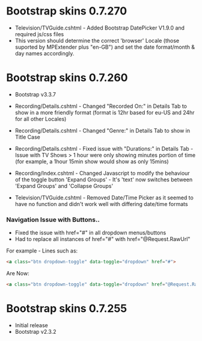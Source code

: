 # Bootstrap skins 0.7.270

* Television/TVGuide.cshtml - Added Bootstrap DatePicker V1.9.0 and required js/css files
* This version should determine the correct 'browser' Locale (those suported by MPExtender plus "en-GB") and set the date format/month & day names accordingly.

# Bootstrap skins 0.7.260

* Bootstrap v3.3.7

* Recording/Details.cshtml - Changed "Recorded On:" in Details Tab to show in a more friendly format (format is 12hr based for eu-US and 24hr for all other Locales)
* Recording/Details.cshtml - Changed "Genre:" in Details Tab to show in Title Case
* Recording/Details.cshtml - Fixed issue with "Durations:" in Details Tab - Issue with TV Shows > 1 hour were only showing minutes portion of time (for example, a 1hour 15min show would show as only 15mins)
* Recording/Index.cshtml - Changed Javascript to modify the behaviour of the toggle button 'Expand Groups' - It's 'text' now switches between 'Expand Groups' and 'Collapse Groups'
* Television/TVGuide.cshtml - Removed Date/Time Picker as it seemed to have no function and didn't work well with differing date/time formats

### Navigation Issue with Buttons..

* Fixed the issue with href="#" in all dropdown menus/buttons
* Had to replace all instances of href="#" with href="@Request.RawUrl"

For example - Lines such as:
```html
<a class="btn dropdown-toggle" data-toggle="dropdown" href="#">
```

Are Now:
```html
<a class="btn dropdown-toggle" data-toggle="dropdown" href="@Request.RawUrl">
```

# Bootstrap skins 0.7.255

* Initial release
* Bootstrap v2.3.2
